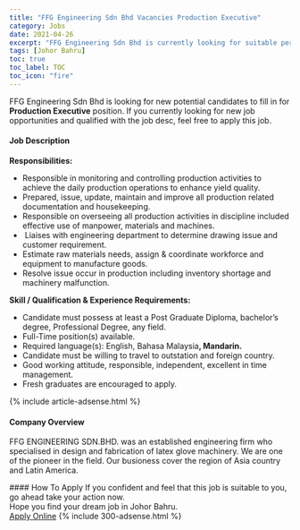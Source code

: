 ```yaml
---
title: "FFG Engineering Sdn Bhd Vacancies Production Executive" 
category: Jobs 
date: 2021-04-26 
excerpt: "FFG Engineering Sdn Bhd is currently looking for suitable person to fill in the Production Executive which based in Johor Bahru" 
tags: [Johor Bahru] 
toc: true 
toc_label: TOC 
toc_icon: "fire" 
--- 
```


<p>FFG Engineering Sdn Bhd is looking for new potential candidates to fill in for <b>Production Executive</b> position. If you currently looking for new job opportunities and qualified with the job desc, feel free to apply this job.
</p><div><div><h4>Job Description</h4></div><div><div><span><div><p><strong>Responsibilities:</strong></p><ul><li><span>Responsible in monitoring and controlling production activities to achieve the daily production operations to enhance yield quality.</span></li><li>Prepared, issue, update, maintain and improve all production related documentation and housekeeping.</li><li>Responsible on overseeing all production activities in discipline included effective use of manpower, materials and machines.</li><li>&#160;Liaises with engineering department to determine drawing issue and customer requirement.</li><li>Estimate raw materials needs, assign &amp; coordinate workforce and equipment to manufacture goods.</li><li>Resolve issue occur in production including inventory shortage and machinery malfunction.</li></ul><p><strong>Skill / Qualification &amp; Experience Requirements:</strong></p><ul><li><span>Candidate must possess at least a Post Graduate Diploma, bachelor&#8217;s degree, Professional Degree, any field.</span></li><li><span>Full-Time position(s) available.</span></li><li>Required language(s): English, Bahasa Malaysia<strong>, Mandarin.</strong></li><li>Candidate must be willing to travel to outstation and foreign country.</li><li>Good working attitude, responsible, independent, excellent in time management.</li><li>Fresh graduates are encouraged to apply.</li></ul></div></span></div></div></div> 
{% include article-adsense.html %} 
<div><div><h4>Company Overview</h4></div><div><div><span><div><p>FFG ENGINEERING SDN.BHD. was an established engineering firm who specialised in&#160;design and fabrication of latex glove machinery. We are one of the pioneer in the field. Our busioness&#160;cover the region of Asia country and Latin America.</p></div></span></div></div></div> 
#### How To Apply 
If you confident and feel that this job is suitable to you, go ahead take your action now. <br/> 
Hope you find your dream job in Johor Bahru. <br/> 
<a href="https://www.jobstreet.com.my/en/job/production-executive-4546876?jobId=jobstreet-my-job-4546876&" class="btn btn--info" target="_blank" rel="nofollow noopenner">Apply Online</a> 
{% include 300-adsense.html %} 